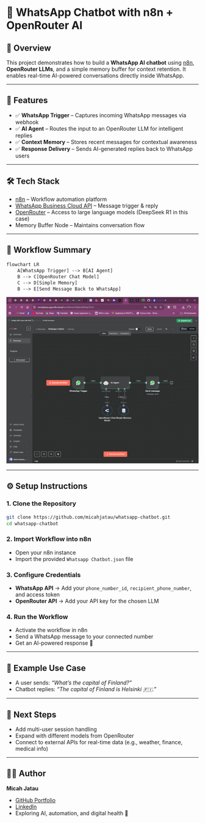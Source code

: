 # 🤖 WhatsApp Chatbot with n8n + OpenRouter AI

## 📌 Overview

This project demonstrates how to build a **WhatsApp AI chatbot** using [n8n](https://n8n.io), **OpenRouter LLMs**, and a simple memory buffer for context retention.
It enables real-time AI-powered conversations directly inside WhatsApp.

---

## 🚀 Features

* ✅ **WhatsApp Trigger** – Captures incoming WhatsApp messages via webhook
* ✅ **AI Agent** – Routes the input to an OpenRouter LLM for intelligent replies
* ✅ **Context Memory** – Stores recent messages for contextual awareness
* ✅ **Response Delivery** – Sends AI-generated replies back to WhatsApp users

---

## 🛠️ Tech Stack

* [n8n](https://n8n.io) – Workflow automation platform
* [WhatsApp Business Cloud API](https://developers.facebook.com/docs/whatsapp) – Message trigger & reply
* [OpenRouter](https://openrouter.ai) – Access to large language models (DeepSeek R1 in this case)
* Memory Buffer Node – Maintains conversation flow

---

## 📂 Workflow Summary

```mermaid
flowchart LR
    A[WhatsApp Trigger] --> B[AI Agent]
    B --> C[OpenRouter Chat Model]
    C --> D[Simple Memory]
    B --> E[Send Message Back to WhatsApp]
```
![Workflow Image](./images/whatsapp-chatbot-workflow.png)

---

## ⚙️ Setup Instructions

### 1. Clone the Repository

```bash
git clone https://github.com/micahjatau/whatsapp-chatbot.git
cd whatsapp-chatbot
```

### 2. Import Workflow into n8n

* Open your n8n instance
* Import the provided `Whatsapp Chatbot.json` file

### 3. Configure Credentials

* **WhatsApp API** → Add your `phone_number_id`, `recipient_phone_number`, and access token
* **OpenRouter API** → Add your API key for the chosen LLM

### 4. Run the Workflow

* Activate the workflow in n8n
* Send a WhatsApp message to your connected number
* Get an AI-powered response 🎉

---

## 📸 Example Use Case

* A user sends: *“What’s the capital of Finland?”*
* Chatbot replies: *“The capital of Finland is Helsinki 🇫🇮.”*

---

## 📌 Next Steps

* Add multi-user session handling
* Expand with different models from OpenRouter
* Connect to external APIs for real-time data (e.g., weather, finance, medical info)

---

## 👨‍💻 Author

**Micah Jatau**

* [GitHub Portfolio](https://github.com/micahjatau)
* [LinkedIn](https://linkedin.com/in/micahjatau)
* Exploring AI, automation, and digital health 🚀
